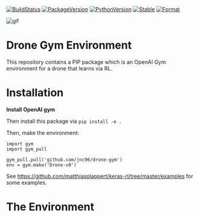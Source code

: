 [![BuildStatus][build-status]][ci-server]
[![PackageVersion][pypi-version]][pypi-home]
[![PythonVersion][python-version]][python-home]
[![Stable][pypi-status]][pypi-home]
[![Format][pypi-format]][pypi-home]

[build-status]: https://travis-ci.com/Kautenja/gym-super-mario-bros.svg?branch=master
[ci-server]: https://travis-ci.com/Kautenja/gym-super-mario-bros
[pypi-version]: https://badge.fury.io/py/gym-super-mario-bros.svg
[pypi-license]: https://img.shields.io/pypi/l/gym-super-mario-bros.svg
[pypi-status]: https://img.shields.io/pypi/status/gym-super-mario-bros.svg
[pypi-format]: https://img.shields.io/pypi/format/gym-super-mario-bros.svg
[pypi-home]: https://badge.fury.io/py/gym-super-mario-bros
[python-version]: https://img.shields.io/pypi/pyversions/gym-super-mario-bros.svg
[python-home]: https://python.org

![gif](https://media.giphy.com/media/11ASZtb7vdJagM/giphy.gif)

# Drone Gym Environment

This repository contains a PIP package which is an OpenAI Gym environment for a drone that learns via RL.

# Installation

  <b> Install OpenAI gym </b>

Then install this package via ``pip install -e .``

Then, make the environment:

	import gym
	import gym_pull
    
    gym_pull.pull('github.com/jnc96/drone-gym')
    env = gym.make('Drone-v0')

<div id="basic_usage"></div>

See https://github.com/matthiasplappert/keras-rl/tree/master/examples for some examples.

# The Environment
